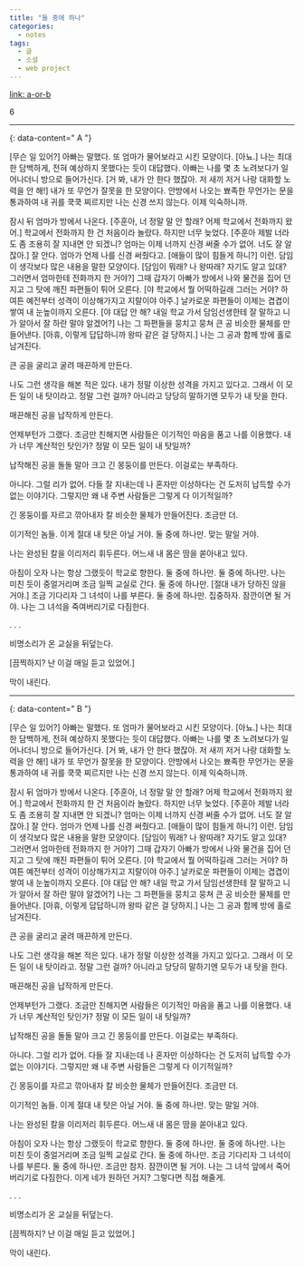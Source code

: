 ```yaml
---
title: "둘 중에 하나"
categories:
  - notes
tags:
  - 글
  - 소설
  - web project
---
```


[link: a-or-b](http://temp-drafts.com/pages/a-or-b)

6

---
{: data-content=" A "}

[무슨 일 있어?] 아빠는 말했다. 또 엄마가 물어보라고 시킨 모양이다. [아뇨.] 나는 최대한 담백하게, 전혀 예상하지 못했다는 듯이 대답했다. 아빠는 나를 몇 초 노려보다가 일어나더니 방으로 들어가신다. [거 봐, 내가 안 한다 했잖아. 저 새끼 저거 나랑 대화할 노력을 안 해!] 내가 또 무언가 잘못을 한 모양이다. 안방에서 나오는 뾰족한 무언가는 문을 통과하여 내 귀를 쿡쿡 찌르지만 나는 신경 쓰지 않는다. 이제 익숙하니까.

잠시 뒤 엄마가 방에서 나온다. [주훈아, 너 정말 말 안 할래? 어제 학교에서 전화까지 왔어.] 학교에서 전화까지 한 건 처음이라 놀랐다. 하지만 너무 늦었다. [주훈아 제발 너라도 좀 조용히 잘 지내면 안 되겠니? 엄마는 이제 너까지 신경 써줄 수가 없어. 너도 잘 알 잖아.] 잘 안다. 엄마가 언제 나를 신경 써줬다고. [애들이 많이 힘들게 하니?] 이런. 담임이 생각보다 많은 내용을 말한 모양이다. [담임이 뭐래? 나 왕따래? 자기도 알고 있대? 그러면서 엄마한테 전화까지 한 거야?] 그때 갑자기 아빠가 방에서 나와 물건을 집어 던지고 그 탓에 깨진 파편들이 튀어 오른다. [야 학교에서 뭘 어떡하길래 그러는 거야? 하여튼 예전부터 성격이 이상해가지고 지랄이야 아주.] 날카로운 파편들이 이제는 겹겹이 쌓여 내 눈높이까지 오른다. [야 대답 안 해? 내일 학교 가서 담임선생한테 잘 말하고 니가 알아서 잘 하란 말야 알겠어?] 나는 그 파편들을 뭉치고 뭉쳐 큰 공 비슷한 물체를 만들어낸다. [아휴, 이렇게 답답하니까 왕따 같은 걸 당하지.] 나는 그 공과 함께 방에 홀로 남겨진다.

큰 공을 굴리고 굴려 매끈하게 만든다.

나도 그런 생각을 해본 적은 있다. 내가 정말 이상한 성격을 가지고 있다고. 그래서 이 모든 일이 내 탓이라고. 정말 그런 걸까? 아니라고 당당히 말하기엔 모두가 내 탓을 한다.

매끈해진 공을 납작하게 만든다.

언제부턴가 그랬다. 조금만 친해지면 사람들은 이기적인 마음을 품고 나를 이용했다. 내가 너무 계산적인 탓인가? 정말 이 모든 일이 내 탓일까?

납작해진 공을 돌돌 말아 크고 긴 몽둥이를 만든다. 이걸로는 부족하다.

아니다. 그럴 리가 없어. 다들 잘 지내는데 나 혼자만 이상하다는 건 도저히 납득할 수가 없는 이야기다. 그렇지만 왜 내 주변 사람들은 그렇게 다 이기적일까?

긴 몽둥이를 자르고 깎아내자 칼 비슷한 물체가 만들어진다. 조금만 더.

이기적인 놈들. 이게 절대 내 탓은 아닐 거야. 둘 중에 하나만. 맞는 말일 거야.

나는 완성된 칼을 이리저리 휘두른다. 어느새 내 몸은 땀을 쏟아내고 있다.

아침이 오자 나는 항상 그랬듯이 학교로 향한다. 둘 중에 하나만. 둘 중에 하나만. 나는 미친 듯이 중얼거리며 조금 일찍 교실로 간다. 둘 중에 하나만. [절대 내가 당하진 않을 거야.] 조금 기다리자 그 녀석이 나를 부른다. 둘 중에 하나만. 집중하자. 잠깐이면 될 거야. 나는 그 녀석을 죽여버리기로 다짐한다.

. . .

비명소리가 온 교실을 뒤덮는다.

[끔찍하지? 난 이걸 매일 듣고 있었어.]

막이 내린다.

---
{: data-content=" B "}

[무슨 일 있어?] 아빠는 말했다. 또 엄마가 물어보라고 시킨 모양이다. [아뇨.] 나는 최대한 담백하게, 전혀 예상하지 못했다는 듯이 대답했다. 아빠는 나를 몇 초 노려보다가 일어나더니 방으로 들어가신다. [거 봐, 내가 안 한다 했잖아. 저 새끼 저거 나랑 대화할 노력을 안 해!] 내가 또 무언가 잘못을 한 모양이다. 안방에서 나오는 뾰족한 무언가는 문을 통과하여 내 귀를 쿡쿡 찌르지만 나는 신경 쓰지 않는다. 이제 익숙하니까.

잠시 뒤 엄마가 방에서 나온다. [주훈아, 너 정말 말 안 할래? 어제 학교에서 전화까지 왔어.] 학교에서 전화까지 한 건 처음이라 놀랐다. 하지만 너무 늦었다. [주훈아 제발 너라도 좀 조용히 잘 지내면 안 되겠니? 엄마는 이제 너까지 신경 써줄 수가 없어. 너도 잘 알 잖아.] 잘 안다. 엄마가 언제 나를 신경 써줬다고. [애들이 많이 힘들게 하니?] 이런. 담임이 생각보다 많은 내용을 말한 모양이다. [담임이 뭐래? 나 왕따래? 자기도 알고 있대? 그러면서 엄마한테 전화까지 한 거야?] 그때 갑자기 아빠가 방에서 나와 물건을 집어 던지고 그 탓에 깨진 파편들이 튀어 오른다. [야 학교에서 뭘 어떡하길래 그러는 거야? 하여튼 예전부터 성격이 이상해가지고 지랄이야 아주.] 날카로운 파편들이 이제는 겹겹이 쌓여 내 눈높이까지 오른다. [야 대답 안 해? 내일 학교 가서 담임선생한테 잘 말하고 니가 알아서 잘 하란 말야 알겠어?] 나는 그 파편들을 뭉치고 뭉쳐 큰 공 비슷한 물체를 만들어낸다. [아휴, 이렇게 답답하니까 왕따 같은 걸 당하지.] 나는 그 공과 함께 방에 홀로 남겨진다.

큰 공을 굴리고 굴려 매끈하게 만든다.

나도 그런 생각을 해본 적은 있다. 내가 정말 이상한 성격을 가지고 있다고. 그래서 이 모든 일이 내 탓이라고. 정말 그런 걸까? 아니라고 당당히 말하기엔 모두가 내 탓을 한다.

매끈해진 공을 납작하게 만든다.

언제부턴가 그랬다. 조금만 친해지면 사람들은 이기적인 마음을 품고 나를 이용했다. 내가 너무 계산적인 탓인가? 정말 이 모든 일이 내 탓일까?

납작해진 공을 돌돌 말아 크고 긴 몽둥이를 만든다. 이걸로는 부족하다.

아니다. 그럴 리가 없어. 다들 잘 지내는데 나 혼자만 이상하다는 건 도저히 납득할 수가 없는 이야기다. 그렇지만 왜 내 주변 사람들은 그렇게 다 이기적일까?

긴 몽둥이를 자르고 깎아내자 칼 비슷한 물체가 만들어진다. 조금만 더.

이기적인 놈들. 이게 절대 내 탓은 아닐 거야. 둘 중에 하나만. 맞는 말일 거야.

나는 완성된 칼을 이리저리 휘두른다. 어느새 내 몸은 땀을 쏟아내고 있다.

아침이 오자 나는 항상 그랬듯이 학교로 향한다. 둘 중에 하나만. 둘 중에 하나만. 나는 미친 듯이 중얼거리며 조금 일찍 교실로 간다. 둘 중에 하나만. 조금 기다리자 그 녀석이 나를 부른다. 둘 중에 하나만. 조금만 참자. 잠깐이면 될 거야. 나는 그 녀석 앞에서 죽어버리기로 다짐한다. 이게 네가 원하던 거지? 그렇다면 직접 해줄게.

. . .

비명소리가 온 교실을 뒤덮는다.

[끔찍하지? 난 이걸 매일 듣고 있었어.]

막이 내린다.